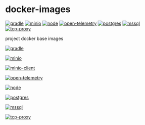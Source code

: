 # docker-images

[![gradle](https://github.com/keecon/docker-images/actions/workflows/gradle.yml/badge.svg)](https://github.com/keecon/docker-images/actions/workflows/gradle.yml)
[![minio](https://github.com/keecon/docker-images/actions/workflows/minio.yml/badge.svg)](https://github.com/keecon/docker-images/actions/workflows/minio.yml)
[![node](https://github.com/keecon/docker-images/actions/workflows/node.yml/badge.svg)](https://github.com/keecon/docker-images/actions/workflows/node.yml)
[![open-telemetry](https://github.com/keecon/docker-images/actions/workflows/open-telemetry.yml/badge.svg)](https://github.com/keecon/docker-images/actions/workflows/open-telemetry.yml)
[![postgres](https://github.com/keecon/docker-images/actions/workflows/postgres.yml/badge.svg)](https://github.com/keecon/docker-images/actions/workflows/postgres.yml)
[![mssql](https://github.com/keecon/docker-images/actions/workflows/mssql.yml/badge.svg)](https://github.com/keecon/docker-images/actions/workflows/mssql.yml)
[![tcp-proxy](https://github.com/keecon/docker-images/actions/workflows/tcp-proxy.yml/badge.svg)](https://github.com/keecon/docker-images/actions/workflows/gradle.yml)

project docker base images

[![gradle](https://ghcr-badge.deta.dev/keecon/gradle/tags?trim=major&label=gradle)](https://github.com/orgs/keecon/packages/container/package/gradle)

[![minio](https://ghcr-badge.deta.dev/keecon/minio/tags?trim=major&label=minio)](https://github.com/orgs/keecon/packages/container/package/minio)

[![minio-client](https://ghcr-badge.deta.dev/keecon/minio-client/tags?trim=major&label=minio-client)](https://github.com/orgs/keecon/packages/container/package/minio-client)

[![open-telemetry](https://ghcr-badge.deta.dev/keecon/open-telemetry/tags?trim=major&label=open-telemetry)](https://github.com/orgs/keecon/packages/container/package/open-telemetry)

[![node](https://ghcr-badge.deta.dev/keecon/node/tags?trim=major&label=node)](https://github.com/orgs/keecon/packages/container/package/node)

[![postgres](https://ghcr-badge.deta.dev/keecon/postgres/tags?trim=major&label=postgres)](https://github.com/orgs/keecon/packages/container/package/postgres)

[![mssql](https://ghcr-badge.deta.dev/keecon/mssql/tags?trim=major&label=mssql)](https://github.com/orgs/keecon/packages/container/package/mssql)

[![tcp-proxy](https://ghcr-badge.deta.dev/keecon/tcp-proxy/tags?trim=major&label=tcp-proxy)](https://github.com/orgs/keecon/packages/container/package/tcp-proxy)
